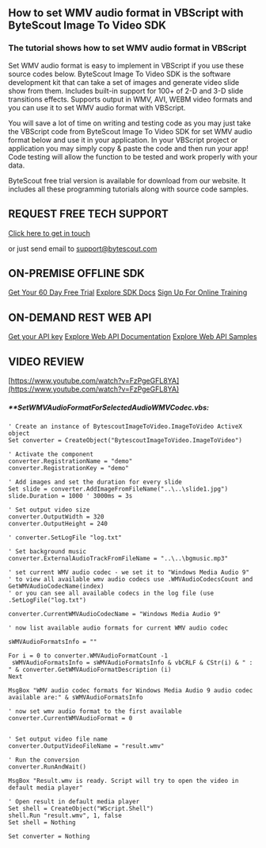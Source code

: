 ## How to set WMV audio format in VBScript with ByteScout Image To Video SDK

### The tutorial shows how to set WMV audio format in VBScript

Set WMV audio format is easy to implement in VBScript if you use these source codes below. ByteScout Image To Video SDK is the software development kit that can take a set of images and generate video slide show from them. Includes built-in support for 100+ of 2-D and 3-D slide transitions effects. Supports output in WMV, AVI, WEBM video formats and you can use it to set WMV audio format with VBScript.

You will save a lot of time on writing and testing code as you may just take the VBScript code from ByteScout Image To Video SDK for set WMV audio format below and use it in your application. In your VBScript project or application you may simply copy & paste the code and then run your app! Code testing will allow the function to be tested and work properly with your data.

ByteScout free trial version is available for download from our website. It includes all these programming tutorials along with source code samples.

## REQUEST FREE TECH SUPPORT

[Click here to get in touch](https://bytescout.zendesk.com/hc/en-us/requests/new?subject=ByteScout%20Image%20To%20Video%20SDK%20Question)

or just send email to [support@bytescout.com](mailto:support@bytescout.com?subject=ByteScout%20Image%20To%20Video%20SDK%20Question) 

## ON-PREMISE OFFLINE SDK 

[Get Your 60 Day Free Trial](https://bytescout.com/download/web-installer?utm_source=github-readme)
[Explore SDK Docs](https://bytescout.com/documentation/index.html?utm_source=github-readme)
[Sign Up For Online Training](https://academy.bytescout.com/)


## ON-DEMAND REST WEB API

[Get your API key](https://pdf.co/documentation/api?utm_source=github-readme)
[Explore Web API Documentation](https://pdf.co/documentation/api?utm_source=github-readme)
[Explore Web API Samples](https://github.com/bytescout/ByteScout-SDK-SourceCode/tree/master/PDF.co%20Web%20API)

## VIDEO REVIEW

[https://www.youtube.com/watch?v=FzPgeGFL8YA](https://www.youtube.com/watch?v=FzPgeGFL8YA)




<!-- code block begin -->

##### ****SetWMVAudioFormatForSelectedAudioWMVCodec.vbs:**
    
```
' Create an instance of BytescoutImageToVideo.ImageToVideo ActiveX object
Set converter = CreateObject("BytescoutImageToVideo.ImageToVideo")

' Activate the component
converter.RegistrationName = "demo"
converter.RegistrationKey = "demo"

' Add images and set the duration for every slide
Set slide = converter.AddImageFromFileName("..\..\slide1.jpg")
slide.Duration = 1000 ' 3000ms = 3s

' Set output video size
converter.OutputWidth = 320
converter.OutputHeight = 240

' converter.SetLogFile "log.txt"

' Set background music
converter.ExternalAudioTrackFromFileName = "..\..\bgmusic.mp3"

' set current WMV audio codec - we set it to "Windows Media Audio 9"
' to view all available wmv audio codecs use .WMVAudioCodecsCount and GetWMVAudioCodecName(index) 
' or you can see all available codecs in the log file (use .SetLogFile("log.txt")

converter.CurrentWMVAudioCodecName = "Windows Media Audio 9"

' now list available audio formats for current WMV audio codec

sWMVAudioFormatsInfo = ""

For i = 0 to converter.WMVAudioFormatCount -1 
 sWMVAudioFormatsInfo = sWMVAudioFormatsInfo & vbCRLF & CStr(i) & " : " & converter.GetWMVAudioFormatDescription (i)
Next

MsgBox "WMV audio codec formats for Windows Media Audio 9 audio codec available are:" & sWMVAudioFormatsInfo

' now set wmv audio format to the first available
converter.CurrentWMVAudioFormat = 0


' Set output video file name
converter.OutputVideoFileName = "result.wmv"

' Run the conversion
converter.RunAndWait()

MsgBox "Result.wmv is ready. Script will try to open the video in default media player"

' Open result in default media player
Set shell = CreateObject("WScript.Shell")
shell.Run "result.wmv", 1, false
Set shell = Nothing

Set converter = Nothing

```

<!-- code block end -->